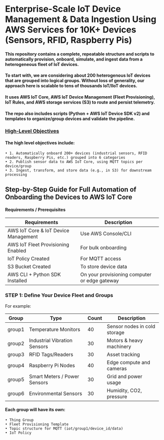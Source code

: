 # Enterprise-Scale IoT Device Management & Data Ingestion Using AWS Services for 10K+ Devices (Sensors, RFID, Raspberry Pis) 

#### This repository contains a complete, repeatable structure and scripts to automatically provision, onboard, simulate, and ingest data from a heterogeneous fleet of IoT devices. 

#### To start with, we are considering about 200 heterogenous IoT devices that are grouped into logical groups. Without loss of generality, our approach here is scalable to tens of thousands IoT/IIoT devices.  

#### It uses AWS IoT Core, AWS IoT Device Management (Fleet Provisioning), IoT Rules, and AWS storage services (S3) to route and persist telemetry. 

#### The repo also includes scripts (Python + AWS IoT Device SDK v2) and templates to organize/group devices and validate the pipeline.

### <ins>High-Level Objectives</ins>

#### The high level objectives include:
    • 1. Automatically onboard 200+ devices (industrial sensors, RFID readers, Raspberry Pis, etc.) grouped into 6 categories
    • 2. Publish sensor data to AWS IoT Core, using MQTT topics per device/group
    • 3. Ingest, transform, and store data (e.g., in S3) for downstream processing

## Step-by-Step Guide for Full Automation of Onboarding the Devices to AWS IoT Core
#### Requirements / Prerequisites


| Requirements | Description| 
|---|---|
| AWS IoT Core & IoT Device Management | Use AWS Console/CLI | 
| AWS IoT Fleet Provisioning Enabled | For bulk onboarding |
|IoT Policy Created | For MQTT access | 
| S3 Bucket Created | To store device data |
|AWS CLI + Python SDK Installed |On your provisioning computer or edge gateway |

### STEP 1: Define Your Device Fleet and Groups
For example:

| Group | Type | Count | Description| 
|---|---|---|---|
| group1 | Temperature Monitors | 40 |Sensor nodes in cold storage| 
| group2 |Industrial Vibration Sensors |30 | Motors & heavy machinery| 
|group3 | RFID Tags/Readers | 30 | Asset tracking| 
| group4 | Raspberry Pi Nodes |40 | Edge compute and cameras | 
|group5 |Smart Meters / Power Sensors |30 | Grid and power usage | 
|group6 |Environmental Sensors |30 | Humidity, CO2, pressure | 

#### Each group will have its own:
    • Thing Group
    • Fleet Provisioning Template
    • Topic structure for MQTT (iot/group1/device_id/data)
    • IoT Policy
  
  

   
